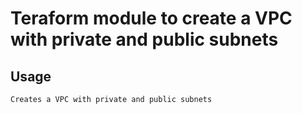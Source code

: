 # Teraform module to create a VPC with private and public subnets

## Usage
~~~
Creates a VPC with private and public subnets
~~~